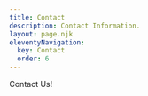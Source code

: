 ```yaml
---
title: Contact
description: Contact Information.
layout: page.njk
eleventyNavigation:
  key: Contact
  order: 6
---
```


Contact Us!
